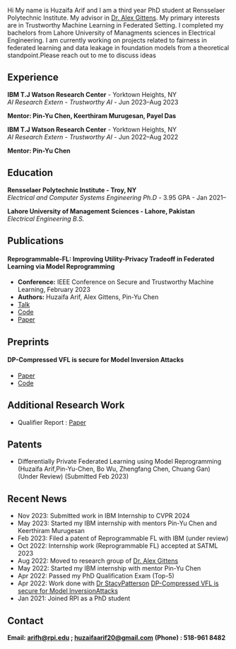 Hi My name is Huzaifa Arif and I am a third year PhD student at Rensselaer Polytechnic Institute. My advisor in [Dr. Alex Gittens](http://www.cs.rpi.edu/~gittea/). My primary interests are in Trustworthy Machine Learning in Federated Setting. I completed my bachelors from Lahore University of Managments sciences in Electrical Engineering. I am currently working on projects related to fairness in federated learning and data leakage in foundation models from a theoretical standpoint.Please reach out to me to discuss ideas 





## Experience ####

**IBM T.J Watson Research Center** - Yorktown Heights, NY  
*AI Research Extern - Trustworthy AI* - Jun 2023–Aug 2023

**Mentor: Pin-Yu Chen, Keerthiram Murugesan, Payel Das**


**IBM T.J Watson Research Center** - Yorktown Heights, NY  
*AI Research Extern - Trustworthy AI* - Jun 2022–Aug 2022

**Mentor: Pin-Yu Chen**


## Education ####


**Rensselaer Polytechnic Institute - Troy, NY**  
*Electrical and Computer Systems Engineering Ph.D* - 3.95 GPA - Jan 2021–



**Lahore University of Management Sciences - Lahore, Pakistan**  
*Electrical Engineering B.S.*   



## Publications ###

#### Reprogrammable-FL: Improving Utility-Privacy Tradeoff in Federated Learning via Model Reprogramming
- **Conference:** IEEE Conference on Secure and Trustworthy Machine Learning, February 2023
- **Authors:** Huzaifa Arif, Alex Gittens, Pin-Yu Chen
- [Talk](https://www.youtube.com/watch?v=bKZUxkHUxAs)
- [Code](https://github.com/IBM/reprogrammble-FL)
- [Paper](https://openreview.net/forum?id=00EiAK1LHs)

## Preprints

#### DP-Compressed VFL is secure for Model Inversion Attacks

- [Paper](https://github.com/Huzaifa-Arif/Huzaifa-Arif.github.io/blob/main/PAPERS/TMLR.pdf)
- [Code](https://github.com/Huzaifa-Arif/DP-Compressed-VFL-secure-MIA)




## Additional Research Work

- Qualifier Report : [Paper](https://github.com/Huzaifa-Arif/Huzaifa-Arif.github.io/blob/main/PAPERS/RQE_final(1).pdf)




## Patents 

- Differentially Private Federated Learning using Model Reprogramming (Huzaifa Arif,Pin-Yu-Chen, Bo Wu, Zhengfang Chen,
Chuang Gan) (Under Review) (Submitted Feb 2023)

## Recent News

- Nov 2023: Submitted work in IBM Internship to CVPR 2024
- May 2023: Started my IBM internship with mentors Pin-Yu Chen and Keerthiram Murugesan
- Feb 2023: Filed a patent of Reprogrammable FL with IBM (under review)
- Oct 2022: Internship work (Reprogrammable FL) accepted at SATML 2023
- Aug 2022: Moved to research group of [Dr. Alex Gittens](http://www.cs.rpi.edu/~gittea/)
- May 2022: Started my IBM internship with mentor Pin-Yu Chen
- Apr 2022: Passed my PhD Qualification Exam (Top-5)
- Apr 2022: Work done with [Dr StacyPatterson](https://rpi-sep.github.io) [DP-Compressed VFL is secure for Model InversionAttacks](https://github.com/Huzaifa-Arif/DP-Compressed-VFL-secure-MIA)
- Jan 2021: Joined RPI as a PhD student

## Contact

**Email: arifh@rpi.edu ; huzaifaarif20@gmail.com**
**(Phone) : 518-961 8482**










